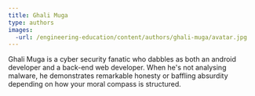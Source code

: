 ```yaml
---
title: Ghali Muga
type: authors
images:
  -url: /engineering-education/content/authors/ghali-muga/avatar.jpg
---
```


Ghali Muga is a cyber security fanatic who dabbles as both an android developer and a back-end web developer. When he's not analysing malware, he demonstrates remarkable honesty or baffling absurdity depending on how your moral compass is structured.